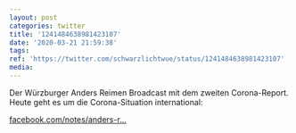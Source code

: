 ```yaml
---
layout: post
categories: twitter
title: '1241484638981423107'
date: '2020-03-21 21:59:38'
tags: 
ref: 'https://twitter.com/schwarzlichtwue/status/1241484638981423107'
media:
---
```

Der Würzburger Anders Reimen Broadcast mit dem zweiten Corona-Report. Heute geht es um die Corona-Situation international:

[facebook.com/notes/anders-r…](https://www.facebook.com/notes/anders-reimen/der-corona-report-folge-2/2853273008091381/?__tn__=H-R) 
